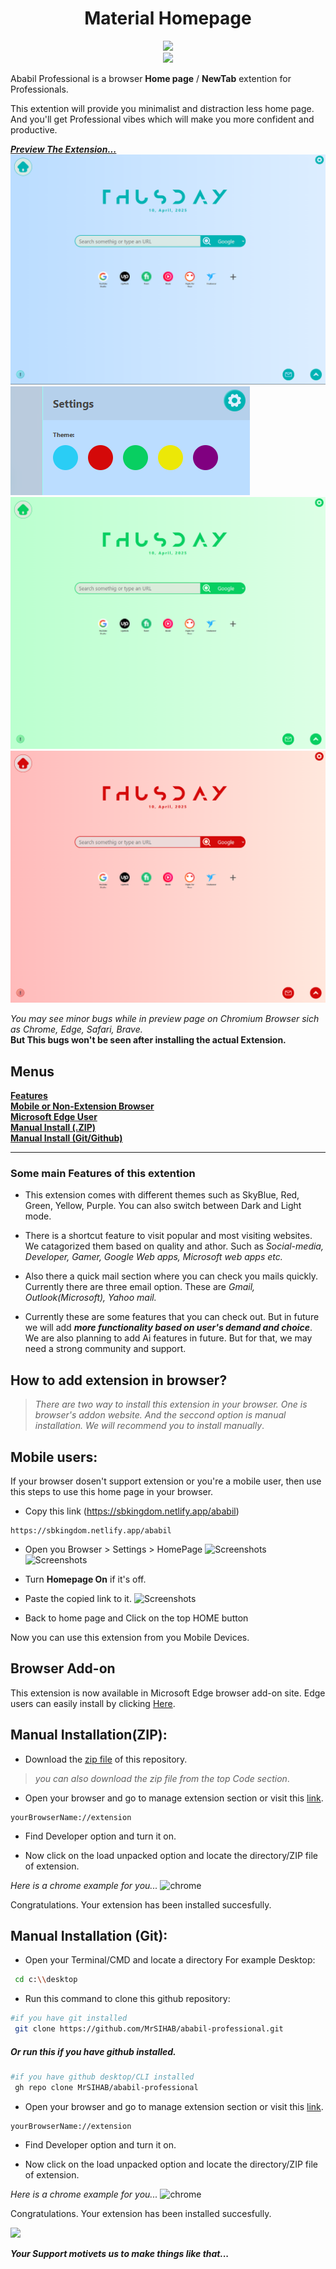 <div align="Center">
    <h1>Material Homepage</h1>
<div align="Center">
<a href="https://addons.mozilla.org/en-US/firefox/addon/material-hompage/">
<img src="https://github.com/user-attachments/assets/c0e99e6b-97cf-4af2-9737-099db7d3538b" />
</a>
</div>
    <a href="https://www.buymeacoffee.com/mrsihab"><img src="https://img.buymeacoffee.com/button-api/?text=Buy Sihab a coffee&emoji=&slug=mrsihab&button_colour=FFDD00&font_colour=000000&font_family=Cookie&outline_colour=000000&coffee_colour=ffffff" />
    </a>
</div>

Ababil Professional is a browser **Home page** / **NewTab** extention for Professionals.

This extention will provide you minimalist and distraction less home page. And you'll get Professional vibes which will make you more confident and productive.

**_[Preview The Extension...](https://sbkingdom.netlify.app/ababil)_**  
![Screenshots](./screenshots/main.png)  
![Screenshots](./screenshots/1st.png)  
![Screenshots](./screenshots/4th.png)  
![Screenshots](./screenshots/6th.png)

_You may see minor bugs while in preview page on Chromium Browser sich as Chrome, Edge, Safari, Brave._  
**But This bugs won't be seen after installing the actual Extension.**

## Menus

[**Features**](#some-main-features-of-this-extention)  
[**Mobile or Non-Extension Browser**](#mobile-users)  
[**Microsoft Edge User**](#browser-add-on)  
[**Manual Install (.ZIP)**](#manual-installationzip)  
[**Manual Install (Git/Github)**](#manual-installation-git)

---

### Some main Features of this extention

- This extension comes with different themes such as SkyBlue, Red, Green, Yellow, Purple. You can also switch between Dark and Light mode.

- There is a shortcut feature to visit popular and most visiting websites. We catagorized them based on quality and athor. Such as _*Social-media, Developer, Gamer, Google Web apps, Microsoft web apps etc.*_

- Also there a quick mail section where you can check you mails quickly. Currently there are three email option. These are _Gmail, Outlook(Microsoft), Yahoo mail._

- Currently these are some features that you can check out. But in future we will add _**more functionality based on user's demand and choice**_.
  We are also planning to add Ai features in future. But for that, we may need a strong community and support.

## How to add extension in browser?

> _There are two way to install this extension in your browser. One is browser's addon website. And the seccond option is manual installation. We will recommend you to install manually_.

## Mobile users:

If your browser dosen't support extension or you're a mobile user, then use this steps to use this home page in your browser.

- Copy this link (https://sbkingdom.netlify.app/ababil)

```copy
https://sbkingdom.netlify.app/ababil
```

- Open you Browser > Settings > HomePage
  ![Screenshots](./screenshots/m1.jpg)  
  ![Screenshots](./screenshots/m2.jpg)

- Turn **Homepage On** if it's off.
- Paste the copied link to it.
  ![Screenshots](./screenshots/m3.jpg)
- Back to home page and Click on the top HOME button

Now you can use this extension from you Mobile Devices.

## Browser Add-on

This extension is now available in Microsoft Edge browser add-on site.
Edge users can easily install by clicking [Here](https://microsoftedge.microsoft.com/addons/detail/abbl-professional/gppedgcpmlnfphgohlcdmeejokcgipjb).

## Manual Installation(ZIP):

- Download the [zip file](https://github.com/MrSIHAB/ababil-professional/archive/refs/heads/main.zip) of this repository.

> _you can also download the zip file from the top Code section_.

- Open your browser and go to manage extension section or visit this [link](chrome://extension).

```
yourBrowserName://extension
```

- Find Developer option and turn it on.

- Now click on the load unpacked option and locate the directory/ZIP file of extension.

_Here is a chrome example for you..._
![chrome](/screenshots/chrome.png)

Congratulations. Your extension has been installed succesfully.

## Manual Installation (Git):

- Open your Terminal/CMD and locate a directory For example Desktop:

```bash
 cd c:\\desktop
```

- Run this command to clone this github repository:

```bash
#if you have git installed
 git clone https://github.com/MrSIHAB/ababil-professional.git
```

##### Or run this if you have github installed.

```bash
#if you have github desktop/CLI installed
 gh repo clone MrSIHAB/ababil-professional
```

- Open your browser and go to manage extension section or visit this [link](chrome://extension).

```link
yourBrowserName://extension
```

- Find Developer option and turn it on.

- Now click on the load unpacked option and locate the directory/ZIP file of extension.

_Here is a chrome example for you..._
![chrome](/screenshots/chrome.png)

Congratulations. Your extension has been installed succesfully.

<a href="https://www.bu">
    <img src="https://media.giphy.com/media/7kZE0z52Sd9zSESzDA/giphy.gif">
</a>

**_Your Support motivets us to make things like that..._**
